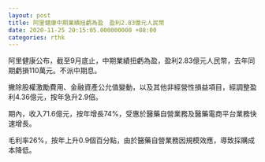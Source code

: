 ```yaml
---
layout: post
title: 阿里健康中期業績扭虧為盈　盈利2.83億元人民幣
date: 2020-11-25 20:15:05.000000000 +08:00
categories: rthk
---
```


阿里健康公布，截至9月底止，中期業績扭虧為盈，盈利2.83億元人民幣，去年同期虧損110萬元。不派中期息。

撇除股權激勵費用、金融資產公允值變動，以及其他非經營性損益項目，經調整盈利4.36億元，按年急升2.9倍。

期內，收入71.6億元，按年增長74%，受惠於醫藥自營業務及醫藥電商平台業務快速增長。

毛利率26%，按年上升0.9個百分點，由於醫藥自營業務因規模效應，導致採購成本降低。
